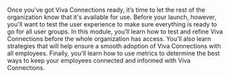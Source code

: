 Once you’ve got Viva Connections ready, it’s time to let the rest of the
organization know that it's available for use. Before your launch,
however, you'll want to test the user experience to make sure
everything is ready to go for all user groups. In this module, you’ll
learn how to test and refine Viva Connections before the whole
organization has access. You’ll also learn strategies that will help
ensure a smooth adoption of Viva Connections with all employees.
Finally, you'll learn how to use metrics to determine the best ways to
keep your employees connected and informed with Viva Connections.

